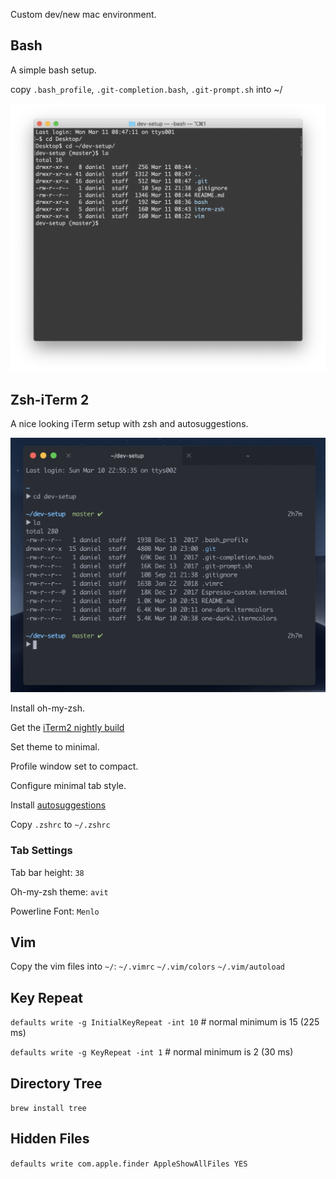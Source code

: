 Custom dev/new mac environment.

## Bash
A simple bash setup.

copy `.bash_profile`, `.git-completion.bash`, `.git-prompt.sh` into ~/

![](/bash/bash.png)

## Zsh-iTerm 2

A nice looking iTerm setup with zsh and autosuggestions. 

![](/iterm-zsh/iterm2.png)

Install oh-my-zsh.

Get the [iTerm2 nightly build](https://iterm2.com/downloads/nightly/#/section/home) 

Set theme to minimal.

Profile window set to compact.

Configure minimal tab style.

Install [autosuggestions](https://github.com/zsh-users/zsh-autosuggestions)

Copy `.zshrc` to `~/.zshrc`

### Tab Settings 
Tab bar height: `38`

Oh-my-zsh theme: `avit`

Powerline Font: `Menlo`

## Vim
Copy the vim files into `~/`:
`~/.vimrc`
`~/.vim/colors`
`~/.vim/autoload`

## Key Repeat
`defaults write -g InitialKeyRepeat -int 10` # normal minimum is 15 (225 ms)

`defaults write -g KeyRepeat -int 1` # normal minimum is 2 (30 ms)

## Directory Tree
`brew install tree`

## Hidden Files
`defaults write com.apple.finder AppleShowAllFiles YES`

